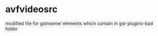 avfvideosrc
===========

modified file for gstreamer elements which contain in gst-plugins-bad folder